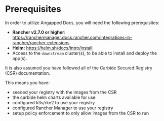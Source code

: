 # Prerequisites

In order to utilize Airgapped Docs, you will need the following prerequisites:

- **Rancher v2.7.0 or higher:** https://ranchermanager.docs.rancher.com/integrations-in-rancher/rancher-extensions
- **Helm:** https://helm.sh/docs/intro/install
- Access to the `downstream` cluster(s), to be able to install and deploy the app(s).

It is also assumed you have followed all of the Carbide Secured Registry (CSR) documentation.

This means you have:
- seeded your registry with the images from the CSR
- the carbide helm charts available for use
- configured k3s/rke2 to use your registry
- configured Rancher Manager to use your registry
- setup policy enforcement to only allow images from the CSR to run
